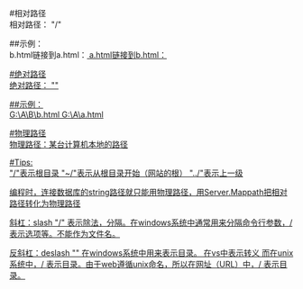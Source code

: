 #相对路径  
相对路径： "/"  

##示例：  
b.html链接到a.html：<a href="../a.html"/>
a.html链接到b.html：<a href="B/b.html"/>

#绝对路径  
绝对路径： "\"  

##示例：  
G:\A\B\b.html
G:\A\a.html

#物理路径  
物理路径：某台计算机本地的路径


#Tips:  
"/"表示根目录
"~/"表示从根目录开始（网站的根）
"../"表示上一级
 
编程时，连接数据库的string路径就只能用物理路径，用Server.Mappath把相对路径转化为物理路径
 
斜杠：slash "/"
表示除法，分隔。在windows系统中通常用来分隔命令行参数，/ 表示选项等。不能作为文件名。
 
反斜杠：deslash "\"
在windows系统中用来表示目录。  在vs中表示转义
而在unix系统中，/ 表示目录。由于web遵循unix命名，所以在网址（URL）中，/ 表示目录。

